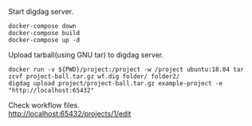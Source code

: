 Start digdag server.
```
docker-compose down 
docker-compose build
docker-compose up -d
```

Upload tarball(using GNU tar) to digdag server. 
```
docker run -v ${PWD}/project:/project -w /project ubuntu:18.04 tar zcvf project-ball.tar.gz wf.dig folder/ folder2/
digdag upload project/project-ball.tar.gz example-project -e "http://localhost:65432"
```

Check workflow files.  
[http://localhost:65432/projects/1/edit](http://localhost:65432/projects/1/edit)
